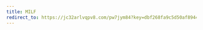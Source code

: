 ```yaml
---
title: MILF
redirect_to: https://jc32arlvqpv8.com/pw7jym84?key=dbf268fa9c5d50af894452355800b7f9
---
```

